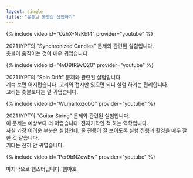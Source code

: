 ```yaml
---
layout: single
title: "유튜브 동영상 삽입하기"
---
```


{% include video id="QzhX-NsKbt4" provider="youtube" %}  

2021 IYPT의 "Synchronized Candles" 문제와 관련된 실험입니다.  
촛불이 움직이는 것이 매우 귀엽습니다.  

{% include video id="4vD9tR9vQ20" provider="youtube" %}  

2021 IYPT의 "Spin Drift" 문제와 관련된 실험입니다.  
계속 보면 어지럽습니다. 고리와 접시만 있으면 되니 실험 하기는 편리합니다.  
고리는 촛불보다는 덜 귀엽습니다.  


{% include video id="WLmarkozobQ" provider="youtube" %}  

2021 IYPT의 "Guitar String" 문제와 관련된 실험입니다.  
이 문제는 예상보다 더 어렵습니다. 전자기학인 척 하는 역학입니다.  
사실 가장 어려운 부분은 실험인데, 줄 진동이 잘 보이도록 실험 진행과 촬영을 매우 잘 한 것 같습니다.  
기타는 전혀 안 귀엽습니다.

{% include video id="Pcr9bNZewEw" provider="youtube" %}  


마지막으로 햄스터입니다. 햄야호
